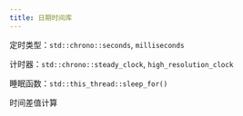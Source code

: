 ```yaml
---
title: 日期时间库
---
```


定时类型：`std::chrono::seconds`, `milliseconds`

计时器：`std::chrono::steady_clock`, `high_resolution_clock`

睡眠函数：`std::this_thread::sleep_for()`

时间差值计算